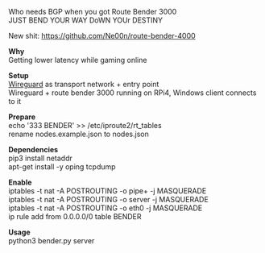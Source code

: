 Who needs BGP when you got Route Bender 3000<br />
JUST BEND YOUR WAY DoWN YOUr DESTINY

New shit: https://github.com/Ne00n/route-bender-4000

**Why**<br />
Getting lower latency while gaming online

**Setup**<br />
[Wireguard](https://github.com/wireguard) as transport network + entry point<br />
Wireguard + route bender 3000 running on RPi4, Windows client connects to it

**Prepare**<br />
echo '333 BENDER' >> /etc/iproute2/rt_tables<br />
rename nodes.example.json to nodes.json

**Dependencies**<br />
pip3 install netaddr<br />
apt-get install -y oping tcpdump

**Enable**<br />
iptables -t nat -A POSTROUTING -o pipe+ -j MASQUERADE<br />
iptables -t nat -A POSTROUTING -o server -j MASQUERADE<br />
iptables -t nat -A POSTROUTING -o eth0 -j MASQUERADE<br />
ip rule add from 0.0.0.0/0 table BENDER<br />

**Usage**<br />
python3 bender.py server
